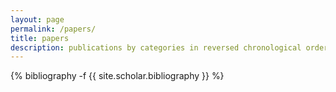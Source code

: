 ```yaml
---
layout: page
permalink: /papers/
title: papers
description: publications by categories in reversed chronological order. generated by jekyll-scholar.
---
```

<!-- _pages/publications.md -->
<div class="publications">

{% bibliography -f {{ site.scholar.bibliography }} %}

</div>